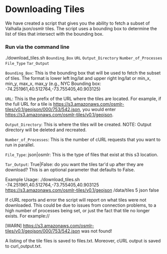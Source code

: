 # Downloading Tiles

We have created a script that gives you the ability to fetch a subset of Valhalla json/osmlr tiles.  The script uses a bounding box to determine the list of tiles that intersect with the bounding box.

### Run via the command line

./download_tiles.sh `Bounding_Box` `URL` `Output_Directory` `Number_of_Processes` `File_Type` `Tar_Output`

`Bounding_Box`:  This is the bounding box that will be used to fetch the subset of tiles.  The format is lower left lng/lat and upper right lng/lat or min_x, min_y, max_x, max_y (e.g., NYC Bounding box:  -74.251961,40.512764,-73.755405,40.903125)

`URL`:  This is the prefix of the URL where the tiles are located.  For example, if the full URL for a tile is https://s3.amazonaws.com/osmlr-tiles/v0.1/geojson/000/753/542.json, you would enter https://s3.amazonaws.com/osmlr-tiles/v0.1/geojson.

`Output_Directory`:  This is where the tiles will be created.  NOTE: Output directory will be deleted and recreated.

`Number_of_Processes`:  This is the number of cURL requests that you want to run in parallel.

`File_Type`: json|osmlr: This is the type of files that exist at this s3 location.

`Tar_Output`:  True|False: do you want the tiles tar'd up after they are download? This is an optional parameter that defaults to False.  

Example Usage: ./download_tiles.sh -74.251961,40.512764,-73.755405,40.903125 https://s3.amazonaws.com/osmlr-tiles/v0.1/geojson /data/tiles 5 json false

If cURL reports and error the script will report on what tiles were not downloaded.  This could be due to issues from connection problems, to a high number of processes being set, or just the fact that tile no longer exists.  For example://

[WARN] https://s3.amazonaws.com/osmlr-tiles/v0.1/geojson/000/753/542.json was not found!

A listing of the tile files is saved to files.txt.  Moreover, cURL output is saved to curl_output.txt.


